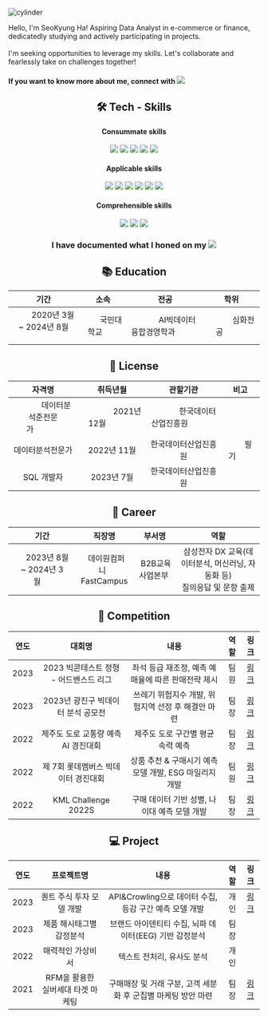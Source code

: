 ![cylinder](https://capsule-render.vercel.app/api?type=cylinder&color=auto&text=Welcome&fontAlignY=45&fontSize=40&height=150&animation=blinking&desc=This%20is%20SeoKyung'sGithub&descAlignY=70)


Hello, I'm SeoKyung Ha! Aspiring Data Analyst in e-commerce or finance, dedicatedly studying and actively participating in projects. <br><br>
I'm seeking opportunities to leverage my skills. Let's collaborate and fearlessly take on challenges together!
<h4>If you want to know more about me, connect with </span><a href="https://myslice.is/@HaSeoKyung" target="_blank"><img src="https://img.shields.io/badge/SLICE-003648?style=plastic&logo=Codementor&color=black&logoColor=white&labelColor=black&link=https://myslice.is/@HaSeoKyung"></a></h4>

<div align=center><h2>🛠 Tech - Skills </h2></div>
<div align=center><h4> Consummate skills </h4></div>
<div align=center>
    <img src="https://img.shields.io/badge/Python-3776AB?style=flat&logo=Python&logoColor=white"/> 
    <img src="https://img.shields.io/badge/Jupyter-F37626?style=flat&logo=Jupyter&logoColor=white"/> 
    <img src="https://img.shields.io/badge/Pandas-150458?style=flat&logo=Pandas&logoColor=white">
    <img src="https://img.shields.io/badge/scipy-0442e6?style=flat&logo=scipy&color=midnightblue&logoColor=blue&labelColor=midnightblue/">
    <img src="https://img.shields.io/badge/scikitlearn-F7931E?style=flat&logo=scikitlearn&logoColor=white"/>
</div>

<div align=center><h4> Applicable skills </h4></div>
<div align=center>
    <img src="https://img.shields.io/badge/Git-F05032?style=flat&logo=Git&logoColor=white">
    <img src="https://img.shields.io/badge/PyTorch-EE4C2C?style=flat&logo=PyTorch&logoColor=white"/>
    <img src="https://img.shields.io/badge/MySQL-4479A1?style=flat&logo=MySQL&logoColor=white"/>
    <img src="https://img.shields.io/badge/selenium-43B02A?style=flat&logo=selenium&logoColor=white"/>
    <img src="https://img.shields.io/badge/Plotly-3F4F75?style=flat&logo=Plotly&logoColor=white"/>
    <img src="https://img.shields.io/badge/MLflow-0194E2?style=flat&logo=MLflow&logoColor=white"/>
</div>

<div align=center><h4> Comprehensible skills </h4></div>
<div align=center>
    <img src="https://img.shields.io/badge/virtualbox-183A61?style=flat&logo=virtualbox&logoColor=white"/>
    <img src="https://img.shields.io/badge/DVC-13ADC7?style=flat&logo=DVC&logoColor=white"/>
    <img src="https://img.shields.io/badge/Streamlit-FF4B4B?style=flat&logo=Streamlit&logoColor=white"/>
</div>

<div align=center><h3>I have documented what I honed on my   <a href="https://blinding.tistory.com/" target="_blank"><img src="https://img.shields.io/badge/Tistory-000000?style=flat&logo=Tistory&logoColor=white&link=https://blinding.tistory.com/"/></a></h3></div>


<div align=center><h2>📚 Education</h2></div>

|기간|소속|전공|학위|
|:---:|:---:|:---:|:---:|
|&ensp;&ensp;&ensp;&#160;&#160; 2020년 3월 ~ 2024년 8월 &#160;&#160;&ensp;&ensp;&ensp;|&ensp;&ensp;&ensp;&ensp;국민대학교&ensp;&ensp;&ensp;&ensp;|&ensp;&ensp;&ensp;&ensp;&ensp;&ensp;AI빅데이터융합경영학과&ensp;&ensp;&ensp;&ensp;&ensp;&ensp;|&ensp;&ensp;&ensp;&ensp;&ensp;&ensp;심화전공&ensp;&ensp;&ensp;&ensp;&ensp;&ensp;|


<div align=center><h2>📜 License</h2></div>

|자격명|취득년월|관할기관|비고|
|:---:|:---:|:---:|:---:|
|&ensp;&ensp;&ensp;&ensp;&ensp;&ensp;&#160;데이터분석준전문가&#160;&ensp;&ensp;&ensp;&ensp;&ensp;&ensp;|&ensp;&ensp;&ensp;&ensp;&ensp;&ensp;&ensp;&#160;2021년 12월&#160;&ensp;&ensp;&ensp;&ensp;&ensp;&ensp;&ensp;|&ensp;&ensp;&ensp;&ensp;&ensp;&ensp;&ensp;한국데이터산업진흥원&ensp;&ensp;&ensp;&ensp;&ensp;&ensp;&ensp;|  |
|데이터분석전문가|2022년 11월|한국데이터산업진흥원|&ensp;&ensp;&ensp;&ensp;필기&ensp;&ensp;&ensp;&ensp;|
|SQL 개발자|2023년  7월|한국데이터산업진흥원|  |


<div align=center><h2>💼 Career</h2></div>

|기간|직장명|부서명|역할|
|:---:|:---:|:---:|:---:|
|&ensp;&ensp;&#160;2023년 8월 ~ 2024년 3월&#160;&ensp;&ensp;|&ensp;데이원컴퍼니&ensp;<br> FastCampus|&#160;B2B교육사업본부&#160;|삼성전자 DX 교육(데이터분석, 머신러닝, 자동화 등)<br> 질의응답 및 문항 출제|


<div align=center><h2>🏅 Competition</h2></div>

|연도|대회명|내용|역할|링크|
| :------: | :------: | :------: | :------: | :------: |
| 2023 | 2023 빅콘테스트 정형 - 어드밴스드 리그 | 좌석 등급 재조정, 예측 예매율에 따른 판매전략 제시 | 팀원 | [링크](https://github.com/HASEOKYUNG/2023_Bigcontest) |
| 2023 | 2023년 광진구 빅데이터 분석 공모전 | 쓰레기 위험지수 개발, 위험지역 선정 후 해결안 마련 | 팀장 | [링크](https://github.com/HASEOKYUNG/2023_Gwangjingu_BigdataContest) |
| 2022 | 제주도 도로 교통량 예측 AI 경진대회 | 제주도 도로 구간별 평균 속력 예측 | 팀장 | [링크](https://github.com/HASEOKYUNG/Dacon-JejuIsland-RoadTrafficPrediction) |
| 2022 | 제 7회 롯데멤버스 빅데이터 경진대회 | 상품 추천 & 구매시기 예측 모델 개발, ESG 마일리지 개발 | 팀원 | [링크](https://github.com/HASEOKYUNG/7th-LOTTEMembers-BigDataCompetition) |
| 2022 | KML Challenge 2022S | 구매 데이터 기반 성별, 나이대 예측 모델 개발 | 팀장 | [링크](https://github.com/HASEOKYUNG/2022S_KaggleKMLChallenge) |


<div align=center><h2>💻  Project</h2></div>

|연도|프로젝트명|내용|역할|링크|
| :------: | :------: | :------: | :------: | :------: |
| 2023 | 퀀트 주식 투자 모델 개발 | API&Crowling으로 데이터 수집, 등감 구간 예측 모델 개발 | 개인 | [링크](https://github.com/HASEOKYUNG/Quantitative_Stock_Investment) |
| 2023 | 제품 해시태그별 감정분석 | 브랜드 아이덴티티 수집, 뇌파 데이터(EEG) 기반 감정분석 | 팀장 |  |
| 2022 | 매력적인 가상비서 | 텍스트 전처리, 유사도 분석 | 개인 | |
| 2021 | RFM을 활용한 실버세대 타겟 마케팅 | 구매매장 및 거래 구분, 고객 세분화 후 군집별 마케팅 방안 마련  | 팀장 | [링크](https://github.com/HASEOKYUNG/CRM_for_SilverGeneration) |
